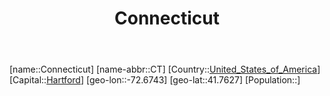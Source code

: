 ﻿---
title: "Connecticut"
location: [41.7627,-72.6743]
type: State
tags:
- geo/State


SpocWebEntityId: 36033
isDeleted: false
confidential: public

---
[name::Connecticut]
[name-abbr::CT]
[Country::[United_States_of_America](North-America/United_States_of_America.md)]
[Capital::[Hartford](North-America/United_States_of_America/Connecticut/Hartford.md)]
[geo-lon::-72.6743]
[geo-lat::41.7627]
[Population::]


